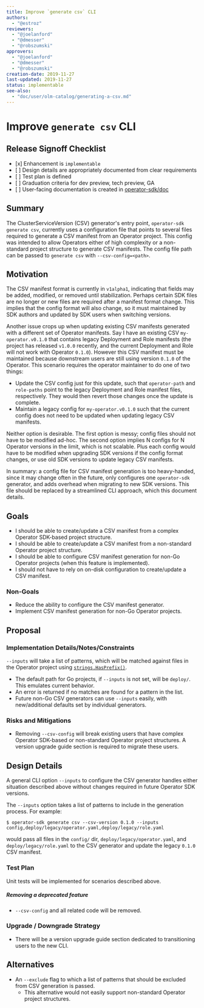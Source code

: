 ```yaml
---
title: Improve `generate csv` CLI
authors:
  - "@estroz"
reviewers:
  - "@joelanford"
  - "@dmesser"
  - "@robszumski"
approvers:
  - "@joelanford"
  - "@dmesser"
  - "@robszumski"
creation-date: 2019-11-27
last-updated: 2019-11-27
status: implementable
see-also:
  - "doc/user/olm-catalog/generating-a-csv.md"
---
```


# Improve `generate csv` CLI

## Release Signoff Checklist

- \[x\] Enhancement is `implementable`
- \[ \] Design details are appropriately documented from clear requirements
- \[ \] Test plan is defined
- \[ \] Graduation criteria for dev preview, tech preview, GA
- \[ \] User-facing documentation is created in [operator-sdk/doc][operator-sdk-doc]

## Summary

The ClusterServiceVersion (CSV) generator's entry point, `operator-sdk generate csv`, currently uses a configuration file that points to several files required to generate a CSV manifest from an Operator project. This config was intended to allow Operators either of high complexity or a non-standard project structure to generate CSV manifests. The config file path can be passed to `generate csv` with `--csv-config=<path>`.

## Motivation

The CSV manifest format is currently in `v1alpha1`, indicating that fields may be added, modified, or removed until stabilization. Perhaps certain SDK files are no longer or new files are required after a manifest format change. This implies that the config format will also change, so it must maintained by SDK authors and updated by SDK users when switching versions.

Another issue crops up when updating existing CSV manifests generated with a different set of Operator manifests. Say I have an existing CSV `my-operator.v0.1.0` that contains legacy Deployment and Role manifests (the project has released `v1.0.0` recently, and the current Deployment and Role will not work with Operator `0.1.0`). However this CSV manifest must be maintained because downstream users are still using version `0.1.0` of the Operator. This scenario requires the operator maintainer to do one of two things:

- Update the CSV config just for this update, such that `operator-path` and `role-paths` point to the legacy Deployment and Role manifest files, respectively. They would then revert those changes once the update is complete.
- Maintain a legacy config for `my-operator.v0.1.0` such that the current config does not need to be updated when updating legacy CSV manifests.

Neither option is desirable. The first option is messy; config files should not have to be modified ad-hoc. The second option implies N configs for N Operator versions in the limit, which is not scalable. Plus each config would have to be modified when upgrading SDK versions if the config format changes, or use old SDK versions to update legacy CSV manifests.

In summary: a config file for CSV manifest generation is too heavy-handed, since it may change often in the future, only configures one `operator-sdk` generator, and adds overhead when migrating to new SDK versions. This file should be replaced by a streamlined CLI approach, which this document details.

## Goals

- I should be able to create/update a CSV manifest from a complex Operator SDK-based project structure.
- I should be able to create/update a CSV manifest from a non-standard Operator project structure.
- I should be able to configure CSV manifest generation for non-Go Operator projects (when this feature is implemented).
- I should not have to rely on on-disk configuration to create/update a CSV manifest.

### Non-Goals

- Reduce the ability to configure the CSV manifest generator.
- Implement CSV manifest generation for non-Go Operator projects.

## Proposal

### Implementation Details/Notes/Constraints

`--inputs` will take a list of patterns, which will be matched against files in the Operator project using [`strings.HasPrefix()`](https://golang.org/pkg/strings/#HasPrefix).

- The default path for Go projects, if `--inputs` is not set, will be `deploy/`. This emulates current behavior.
- An error is returned if no matches are found for a pattern in the list.
- Future non-Go CSV generators can use `--inputs` easily, with new/additional defaults set by individual generators.

### Risks and Mitigations

- Removing `--csv-config` will break existing users that have complex Operator SDK-based or non-standard Operator project structures. A version upgrade guide section is required to migrate these users.

## Design Details

A general CLI option `--inputs` to configure the CSV generator handles either situation described above without changes required in future Operator SDK versions.

The `--inputs` option takes a list of patterns to include in the generation process. For example:

```
$ operator-sdk generate csv --csv-version 0.1.0 --inputs config,deploy/legacy/operator.yaml,deploy/legacy/role.yaml
```

would pass all files in the `config/` dir, `deploy/legacy/operator.yaml`, and `deploy/legacy/role.yaml` to the CSV generator and update the legacy `0.1.0` CSV manifest.

### Test Plan

Unit tests will be implemented for scenarios described above.

##### Removing a deprecated feature

- `--csv-config` and all related code will be removed.

### Upgrade / Downgrade Strategy

- There will be a version upgrade guide section dedicated to transitioning users to the new CLI.

## Alternatives

- An `--exclude` flag to which a list of patterns that should be excluded from CSV generation is passed.
  - This alternative would not easily support non-standard Operator project structures.

[operator-sdk-doc]: https://sdk.operatorframework.io/
